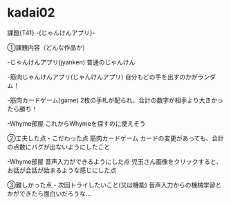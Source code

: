 # kadai02

課題{T41} -{じゃんけんアプリ}-


①課題内容（どんな作品か）

-じゃんけんアプリ(jyanken)
普通のじゃんけん

-筋肉じゃんけんアプリ(じゃんけんアプリ)
自分もどの手を出すのかがランダム！

-筋肉カードゲーム(game)
2枚の手札が配られ、合計の数字が相手より大きかったら勝ち！

-Whyme部屋
これからWhymeを探すのに使えそう

②工夫した点・こだわった点
筋肉カードゲーム
カードの変更があっても、合計の点数にバグが出ないようにしたこと

-Whyme部屋
音声入力ができるようにした点
児玉さん画像をクリックすると、お話が会話が始まるような感じにした点

③難しかった点・次回トライしたいこと(又は機能)
音声入力からの機械学習とかができたら面白いだろうな…


